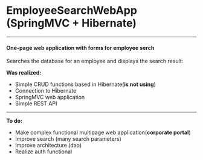 # EmployeeSearchWebApp (SpringMVC + Hibernate)
______________________________________________
#### One-page web application with forms for employee serch
Searches the database for an employee and displays the search result:

**Was realized:**
* Simple CRUD functions based in Hibernate(**is not using**)
* Connection to Hibernate
* SpringMVC web application
* Simple REST API
_____________________________________________

**To do:**
* Make complex functional multipage web application(**corporate portal**)
* Improve search (many search parameters)
* Improve architecture (dao)
* Realize auth functional
